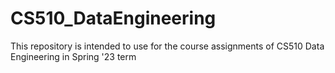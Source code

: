 # CS510_DataEngineering

This repository is intended to use for the course assignments of CS510 Data Engineering in Spring '23 term